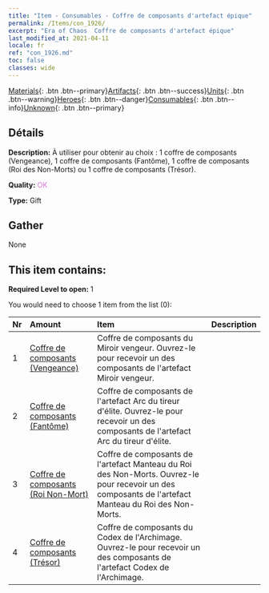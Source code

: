 ```yaml
---
title: "Item - Consumables - Coffre de composants d'artefact épique"
permalink: /Items/con_1926/
excerpt: "Era of Chaos  Coffre de composants d'artefact épique"
last_modified_at: 2021-04-11
locale: fr
ref: "con_1926.md"
toc: false
classes: wide
---
```

 [Materials](/fr/Items/){: .btn .btn--primary}[Artifacts](/fr/Items/Artifacts/){: .btn .btn--success}[Units](/fr/Items/Units/){: .btn .btn--warning}[Heroes](/fr/Items/Heroes/){: .btn .btn--danger}[Consumables](/fr/Items/Consumables/){: .btn .btn--info}[Unknown](/fr/Items/Unknown/){: .btn .btn--primary}

## Détails
 **Description:** À utiliser pour obtenir au choix : 1 coffre de composants (Vengeance), 1 coffre de composants (Fantôme), 1 coffre de composants (Roi des Non-Morts) ou 1 coffre de composants (Trésor).

 **Quality:** <span style="color: #DA70D6">OK</span>

 **Type:** Gift

## Gather

  None

## This item contains:

 **Required Level to open:** 1

 You would need to choose 1 item from the list (0):

  | Nr | Amount |     Item    | Description |
  |:---|:-------|:------------|:-----------:|
  | 1 | [Coffre de composants (Vengeance)](/fr/Items/con_1386/) | Coffre de composants du Miroir vengeur. Ouvrez-le pour recevoir un des composants de l'artefact Miroir vengeur. | 
  | 2 | [Coffre de composants (Fantôme)](/fr/Items/con_1339/) | Coffre de composants de l'artefact Arc du tireur d'élite. Ouvrez-le pour recevoir un des composants de l'artefact Arc du tireur d'élite. | 
  | 3 | [Coffre de composants (Roi Non-Mort)](/fr/Items/con_1340/) | Coffre de composants de l'artefact Manteau du Roi des Non-Morts. Ouvrez-le pour recevoir un des composants de l'artefact Manteau du Roi des Non-Morts. | 
  | 4 | [Coffre de composants (Trésor)](/fr/Items/con_1383/) | Coffre de composants du Codex de l'Archimage. Ouvrez-le pour recevoir un des composants de l'artefact Codex de l'Archimage. | 
